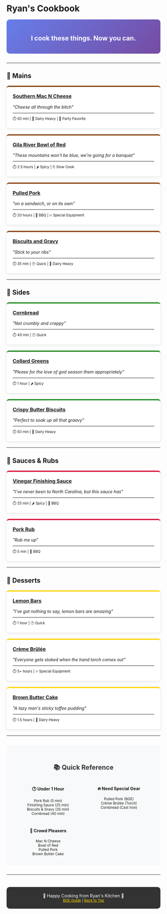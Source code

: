 # Ryan's Cookbook 

<div style="text-align: center; padding: 20px; background: linear-gradient(135deg, #667eea 0%, #764ba2 100%); color: white; border-radius: 10px; margin-bottom: 30px;">
  <h2 style="color: white; border: none; background: none;">I cook these things. Now you can.</h2>
</div>

---

## 🍖 Mains

<div style="display: grid; grid-template-columns: repeat(auto-fit, minmax(250px, 1fr)); gap: 20px; margin: 20px 0;">

<div style="background: white; padding: 20px; border-radius: 8px; box-shadow: 0 2px 10px rgba(0,0,0,0.1); border-top: 4px solid #8B4513;">
  <h3 style="margin-top: 0;"><a href="mains/southern-mac-n-cheese.html">Southern Mac N Cheese</a></h3>
  <em>"Cheese all through the bitch"</em>
  <hr style="margin: 10px 0; border: none; border-top: 1px solid #eee;">
  <small>⏱️ 50 min | 🥛 Dairy Heavy | 🎉 Party Favorite</small>
</div>

<div style="background: white; padding: 20px; border-radius: 8px; box-shadow: 0 2px 10px rgba(0,0,0,0.1); border-top: 4px solid #8B4513;">
  <h3 style="margin-top: 0;"><a href="mains/gila-river-bowl-of-red.html">Gila River Bowl of Red</a></h3>
  <em>"These mountains won't be blue, we're going for a banquet"</em>
  <hr style="margin: 10px 0; border: none; border-top: 1px solid #eee;">
  <small>⏱️ 2.5 hours | 🌶️ Spicy | ⏰ Slow Cook</small>
</div>

<div style="background: white; padding: 20px; border-radius: 8px; box-shadow: 0 2px 10px rgba(0,0,0,0.1); border-top: 4px solid #8B4513;">
  <h3 style="margin-top: 0;"><a href="mains/pulled-pork.html">Pulled Pork</a></h3>
  <em>"on a sandwich, or on its own"</em>
  <hr style="margin: 10px 0; border: none; border-top: 1px solid #eee;">
  <small>⏱️ 20 hours | 🍖 BBQ | 🔥 Special Equipment</small>
</div>

<div style="background: white; padding: 20px; border-radius: 8px; box-shadow: 0 2px 10px rgba(0,0,0,0.1); border-top: 4px solid #8B4513;">
  <h3 style="margin-top: 0;"><a href="mains/biscuits-and-gravy.html">Biscuits and Gravy</a></h3>
  <em>"Stick to your ribs"</em>
  <hr style="margin: 10px 0; border: none; border-top: 1px solid #eee;">
  <small>⏱️ 35 min | 🕐 Quick | 🥛 Dairy Heavy</small>
</div>

</div>

---

## 🥘 Sides

<div style="display: grid; grid-template-columns: repeat(auto-fit, minmax(250px, 1fr)); gap: 20px; margin: 20px 0;">

<div style="background: white; padding: 20px; border-radius: 8px; box-shadow: 0 2px 10px rgba(0,0,0,0.1); border-top: 4px solid #228B22;">
  <h3 style="margin-top: 0;"><a href="sides/cornbread.html">Cornbread</a></h3>
  <em>"Not crumbly and crappy"</em>
  <hr style="margin: 10px 0; border: none; border-top: 1px solid #eee;">
  <small>⏱️ 40 min | 🕐 Quick</small>
</div>

<div style="background: white; padding: 20px; border-radius: 8px; box-shadow: 0 2px 10px rgba(0,0,0,0.1); border-top: 4px solid #228B22;">
  <h3 style="margin-top: 0;"><a href="sides/collard-greens.html">Collard Greens</a></h3>
  <em>"Please for the love of god season them appropriately"</em>
  <hr style="margin: 10px 0; border: none; border-top: 1px solid #eee;">
  <small>⏱️ 1 hour | 🌶️ Spicy</small>
</div>

<div style="background: white; padding: 20px; border-radius: 8px; box-shadow: 0 2px 10px rgba(0,0,0,0.1); border-top: 4px solid #228B22;">
  <h3 style="margin-top: 0;"><a href="sides/crispy-butter-biscuits.html">Crispy Butter Biscuits</a></h3>
  <em>"Perfect to soak up all that graavy"</em>
  <hr style="margin: 10px 0; border: none; border-top: 1px solid #eee;">
  <small>⏱️ 50 min | 🥛 Dairy Heavy</small>
</div>

</div>

---

## 🧂 Sauces & Rubs

<div style="display: grid; grid-template-columns: repeat(auto-fit, minmax(250px, 1fr)); gap: 20px; margin: 20px 0;">

<div style="background: white; padding: 20px; border-radius: 8px; box-shadow: 0 2px 10px rgba(0,0,0,0.1); border-top: 4px solid #DC143C;">
  <h3 style="margin-top: 0;"><a href="sauces-rubs/vinegar-finishing-sauce.html">Vinegar Finishing Sauce</a></h3>
  <em>"I've never been to North Carolina, but this sauce has"</em>
  <hr style="margin: 10px 0; border: none; border-top: 1px solid #eee;">
  <small>⏱️ 25 min | 🌶️ Spicy | 🍖 BBQ</small>
</div>

<div style="background: white; padding: 20px; border-radius: 8px; box-shadow: 0 2px 10px rgba(0,0,0,0.1); border-top: 4px solid #DC143C;">
  <h3 style="margin-top: 0;"><a href="sauces-rubs/pork-rub.html">Pork Rub</a></h3>
  <em>"Rub me up"</em>
  <hr style="margin: 10px 0; border: none; border-top: 1px solid #eee;">
  <small>⏱️ 5 min | 🍖 BBQ</small>
</div>

</div>

---

## 🍰 Desserts

<div style="display: grid; grid-template-columns: repeat(auto-fit, minmax(250px, 1fr)); gap: 20px; margin: 20px 0;">

<div style="background: white; padding: 20px; border-radius: 8px; box-shadow: 0 2px 10px rgba(0,0,0,0.1); border-top: 4px solid #FFD700;">
  <h3 style="margin-top: 0;"><a href="desserts/lemon-bars.html">Lemon Bars</a></h3>
  <em>"I've got nothing to say, lemon bars are amazing"</em>
  <hr style="margin: 10px 0; border: none; border-top: 1px solid #eee;">
  <small>⏱️ 1 hour | 🕐 Quick</small>
</div>

<div style="background: white; padding: 20px; border-radius: 8px; box-shadow: 0 2px 10px rgba(0,0,0,0.1); border-top: 4px solid #FFD700;">
  <h3 style="margin-top: 0;"><a href="desserts/creme-brulee.html">Crème Brûlée</a></h3>
  <em>"Everyone gets stoked when the hand torch comes out"</em>
  <hr style="margin: 10px 0; border: none; border-top: 1px solid #eee;">
  <small>⏱️ 5+ hours | 🔥 Special Equipment</small>
</div>

<div style="background: white; padding: 20px; border-radius: 8px; box-shadow: 0 2px 10px rgba(0,0,0,0.1); border-top: 4px solid #FFD700;">
  <h3 style="margin-top: 0;"><a href="desserts/brown-butter-cake.html">Brown Butter Cake</a></h3>
  <em>"A lazy man's sticky toffee pudding"</em>
  <hr style="margin: 10px 0; border: none; border-top: 1px solid #eee;">
  <small>⏱️ 1.5 hours | 🥛 Dairy Heavy</small>
</div>

</div>

---

<div style="background: #f8f9fa; padding: 30px; border-radius: 10px; margin: 30px 0;">
  <h2 style="text-align: center; color: #333; border: none;">📚 Quick Reference</h2>
  
  <div style="display: grid; grid-template-columns: repeat(auto-fit, minmax(200px, 1fr)); gap: 20px; margin-top: 20px;">
    
  <div style="text-align: center;">
    <h4>🕐 Under 1 Hour</h4>
    <small>
      Pork Rub (5 min)<br>
      Finishing Sauce (25 min)<br>
      Biscuits & Gravy (35 min)<br>
      Cornbread (40 min)
    </small>
  </div>
  
  <div style="text-align: center;">
    <h4>🔥 Need Special Gear</h4>
    <small>
      Pulled Pork (BGE)<br>
      Crème Brûlée (Torch)<br>
      Cornbread (Cast Iron)
    </small>
  </div>
  
  <div style="text-align: center;">
    <h4>🎉 Crowd Pleasers</h4>
    <small>
      Mac N Cheese<br>
      Bowl of Red<br>
      Pulled Pork<br>
      Brown Butter Cake
    </small>
  </div>
  
  </div>
</div>

---

<div style="text-align: center; padding: 20px; background: #333; color: white; border-radius: 10px; margin-top: 40px;">
  <p style="margin: 0;">🍴 Happy Cooking from Ryan's Kitchen 🍴</p>
  <small><a href="resources/WiseOneRecipes.pdf" style="color: #FFD700;">BGE Guide</a> | <a href="#ryans-cookbook-" style="color: #FFD700;">Back to Top</a></small>
</div>
